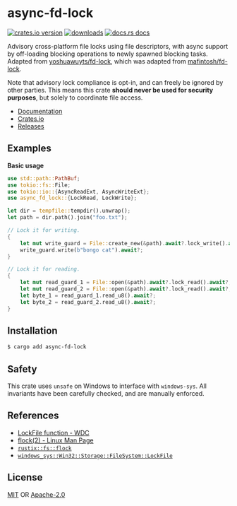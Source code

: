 # async-fd-lock
[![crates.io version][1]][2] 
[![downloads][5]][6] [![docs.rs docs][7]][8]

Advisory cross-platform file locks using file descriptors, with async support
by off-loading blocking operations to newly spawned blocking tasks.
Adapted from [yoshuawuyts/fd-lock], which was adapted from [mafintosh/fd-lock].

Note that advisory lock compliance is opt-in, and can freely be ignored by other
parties. This means this crate __should never be used for security purposes__,
but solely to coordinate file access.

[yoshuawuyts/fd-lock]: https://github.com/yoshuawuyts/fd-lock
[mafintosh/fd-lock]: https://github.com/mafintosh/fd-lock

- [Documentation][8]
- [Crates.io][2]
- [Releases][releases]

## Examples
__Basic usage__
```rust
use std::path::PathBuf;
use tokio::fs::File;
use tokio::io::{AsyncReadExt, AsyncWriteExt};
use async_fd_lock::{LockRead, LockWrite};

let dir = tempfile::tempdir().unwrap();
let path = dir.path().join("foo.txt");

// Lock it for writing.
{
    let mut write_guard = File::create_new(&path).await?.lock_write().await?;
    write_guard.write(b"bongo cat").await?;
}

// Lock it for reading.
{
    let mut read_guard_1 = File::open(&path).await?.lock_read().await?;
    let mut read_guard_2 = File::open(&path).await?.lock_read().await?;
    let byte_1 = read_guard_1.read_u8().await?;
    let byte_2 = read_guard_2.read_u8().await?;
}
```

## Installation
```sh
$ cargo add async-fd-lock
```

## Safety
This crate uses `unsafe` on Windows to interface with `windows-sys`. All
invariants have been carefully checked, and are manually enforced.

## References
- [LockFile function - WDC](https://docs.microsoft.com/en-us/windows/desktop/api/fileapi/nf-fileapi-lockfile)
- [flock(2) - Linux Man Page](https://man7.org/linux/man-pages/man2/flock.2.html)
- [`rustix::fs::flock`](https://docs.rs/rustix/*/rustix/fs/fn.flock.html)
- [`windows_sys::Win32::Storage::FileSystem::LockFile`](https://microsoft.github.io/windows-docs-rs/doc/windows/Win32/Storage/FileSystem/fn.LockFile.html)

## License
[MIT](./LICENSE-MIT) OR [Apache-2.0](./LICENSE-APACHE)

[1]: https://img.shields.io/crates/v/async-fd-lock.svg?style=flat-square
[2]: https://crates.io/crates/async-fd-lock
[3]: https://img.shields.io/travis/Limeth/async-fd-lock/master.svg?style=flat-square
[4]: https://travis-ci.org/Limeth/async-fd-lock
[5]: https://img.shields.io/crates/d/async-fd-lock.svg?style=flat-square
[6]: https://crates.io/crates/async-fd-lock
[7]: https://img.shields.io/badge/docs-latest-blue.svg?style=flat-square
[8]: https://docs.rs/async-fd-lock

[releases]: https://github.com/Limeth/async-fd-lock/releases
